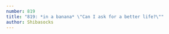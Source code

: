 ```yaml
---
number: 819
title: "819: *in a banana* \"Can I ask for a better life?\""
author: Shibasocks
---
```

